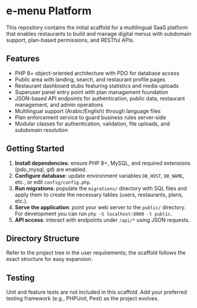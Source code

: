 # e-menu Platform

This repository contains the initial scaffold for a multilingual SaaS platform that enables restaurants to build and manage digital menus with subdomain support, plan-based permissions, and RESTful APIs.

## Features

- PHP 8+ object-oriented architecture with PDO for database access
- Public area with landing, search, and restaurant profile pages
- Restaurant dashboard stubs featuring statistics and media uploads
- Superuser panel entry point with plan management foundation
- JSON-based API endpoints for authentication, public data, restaurant management, and admin operations
- Multilingual support (Arabic/English) through language files
- Plan enforcement service to guard business rules server-side
- Modular classes for authentication, validation, file uploads, and subdomain resolution

## Getting Started

1. **Install dependencies**: ensure PHP 8+, MySQL, and required extensions (pdo_mysql, gd) are enabled.
2. **Configure database**: update environment variables `DB_HOST`, `DB_NAME`, etc., or edit `config/config.php`.
3. **Run migrations**: populate the `migrations/` directory with SQL files and apply them to create the necessary tables (users, restaurants, plans, etc.).
4. **Serve the application**: point your web server to the `public/` directory. For development you can run `php -S localhost:8000 -t public`.
5. **API access**: interact with endpoints under `/api/*` using JSON requests.

## Directory Structure

Refer to the project tree in the user requirements; the scaffold follows the exact structure for easy expansion.

## Testing

Unit and feature tests are not included in this scaffold. Add your preferred testing framework (e.g., PHPUnit, Pest) as the project evolves.
